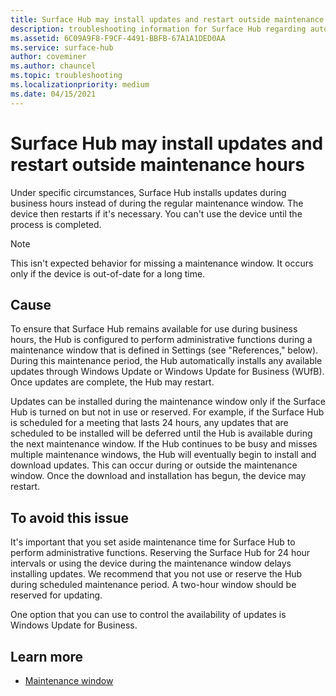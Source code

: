 ```yaml
---
title: Surface Hub may install updates and restart outside maintenance hours
description: troubleshooting information for Surface Hub regarding automatic updates
ms.assetid: 6C09A9F8-F9CF-4491-BBFB-67A1A1DED0AA
ms.service: surface-hub
author: coveminer
ms.author: chauncel
ms.topic: troubleshooting
ms.localizationpriority: medium
ms.date: 04/15/2021
---
```


# Surface Hub may install updates and restart outside maintenance hours

Under specific circumstances, Surface Hub installs updates during business hours instead of during the regular maintenance window. The device then restarts if it's necessary. You can't use the device until the process is completed.

> [!NOTE]  
> This isn't expected behavior for missing a maintenance window. It occurs only if the device is out-of-date for a long time.

## Cause

To ensure that Surface Hub remains available for use during business hours, the Hub is configured to perform administrative functions during a maintenance window that is defined in Settings (see "References," below). During this maintenance period, the Hub automatically installs any available updates through Windows Update or Windows Update for Business (WUfB). Once updates are complete, the Hub may restart.

Updates can be installed during the maintenance window only if the Surface Hub is turned on but not in use or reserved. For example, if the Surface Hub is scheduled for a meeting that lasts 24 hours, any updates that are scheduled to be installed will be deferred until the Hub is available during the next maintenance window. If the Hub continues to be busy and misses multiple maintenance windows, the Hub will eventually begin to install and download updates. This can occur during or outside the maintenance window. Once the download and installation has begun, the device may restart.

## To avoid this issue

It's important that you set aside maintenance time for Surface Hub to perform administrative functions. Reserving the Surface Hub for 24 hour intervals or using the device during the maintenance window delays installing updates. We recommend that you not use or reserve the Hub during scheduled maintenance period. A two-hour window should be reserved for updating.

One option that you can use to control the availability of updates is Windows Update for Business.

## Learn more
  
- [Maintenance window](manage-windows-updates-for-surface-hub.md#maintenance-window) 
